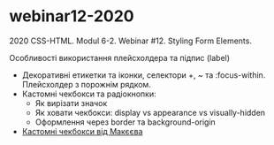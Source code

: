 ﻿# webinar12-2020
2020 CSS-HTML. Modul 6-2. Webinar #12. Styling Form Elements.


Особливості використання плейсхолдера та підпис (label)  
- Декоративні етикетки та іконки, селектори +, ~ та :focus-within.
  Плейсхолдер з порожнім рядком.
- Кастомні чекбокси та радіокнопки:
  - Як вирізати значок  
  - Як ховати чекбокси: display vs appearance vs visually-hidden  
  - Оформлення через border та background-origin
- [Кастомні чекбокси від Макєєва](https://youtu.be/E6kLaaQFctU)